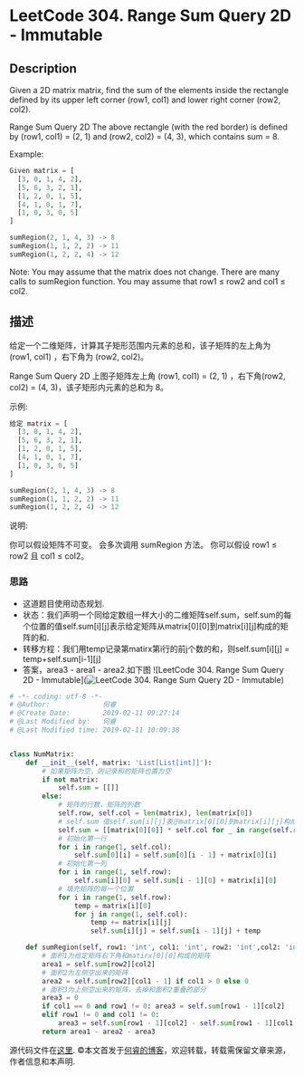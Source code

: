 # LeetCode 304. Range Sum Query 2D - Immutable

## Description

Given a 2D matrix matrix, find the sum of the elements inside the rectangle defined by its upper left corner (row1, col1) and lower right corner (row2, col2).

Range Sum Query 2D
The above rectangle (with the red border) is defined by (row1, col1) = (2, 1) and (row2, col2) = (4, 3), which contains sum = 8.

Example:

```py
Given matrix = [
  [3, 0, 1, 4, 2],
  [5, 6, 3, 2, 1],
  [1, 2, 0, 1, 5],
  [4, 1, 0, 1, 7],
  [1, 0, 3, 0, 5]
]

sumRegion(2, 1, 4, 3) -> 8
sumRegion(1, 1, 2, 2) -> 11
sumRegion(1, 2, 2, 4) -> 12
```

Note:
You may assume that the matrix does not change.
There are many calls to sumRegion function.
You may assume that row1 ≤ row2 and col1 ≤ col2.

## 描述

给定一个二维矩阵，计算其子矩形范围内元素的总和，该子矩阵的左上角为 (row1, col1) ，右下角为 (row2, col2)。

Range Sum Query 2D
上图子矩阵左上角 (row1, col1) = (2, 1) ，右下角(row2, col2) = (4, 3)，该子矩形内元素的总和为 8。

示例:

```py
给定 matrix = [
  [3, 0, 1, 4, 2],
  [5, 6, 3, 2, 1],
  [1, 2, 0, 1, 5],
  [4, 1, 0, 1, 7],
  [1, 0, 3, 0, 5]
]

sumRegion(2, 1, 4, 3) -> 8
sumRegion(1, 1, 2, 2) -> 11
sumRegion(1, 2, 2, 4) -> 12
```

说明:

你可以假设矩阵不可变。
会多次调用 sumRegion 方法。
你可以假设 row1 ≤ row2 且 col1 ≤ col2。

### 思路

* 这道题目使用动态规划.
* 状态：我们声明一个同给定数组一样大小的二维矩阵self.sum，self.sum的每个位置的值self.sum\[i]\[j]表示给定矩阵从matrix\[0]\[0]到matrix\[i]\[j]构成的矩阵的和.
* 转移方程：我们用temp记录第matirx第i行的前j个数的和，则self.sum\[i]\[j] = temp+self.sum\[i-1]\[j]
* 答案，area3 - area1 - area2.如下图
![LeetCode 304. Range Sum Query 2D - Immutable](![LeetCode 304. Range Sum Query 2D - Immutable]())

```py
# -*- coding: utf-8 -*-
# @Author:             何睿
# @Create Date:        2019-02-11 09:27:14
# @Last Modified by:   何睿
# @Last Modified time: 2019-02-11 10:09:38


class NumMatrix:
    def __init__(self, matrix: 'List[List[int]]'):
        # 如果矩阵为空，则记录和的矩阵也置为空
        if not matrix:
            self.sum = [[]]
        else:
            # 矩阵的行数，矩阵的列数
            self.row, self.col = len(matrix), len(matrix[0])
            # self.sum 值self.sum[i][j]表示matrix[0][0]到matrix[i][j]构成矩阵的所有值的和
            self.sum = [[matrix[0][0]] * self.col for _ in range(self.row)]
            # 初始化第一行
            for i in range(1, self.col):
                self.sum[0][i] = self.sum[0][i - 1] + matrix[0][i]
            # 初始化第一列
            for i in range(1, self.row):
                self.sum[i][0] = self.sum[i - 1][0] + matrix[i][0]
            # 填充矩阵的每一个位置
            for i in range(1, self.row):
                temp = matrix[i][0]
                for j in range(1, self.col):
                    temp += matrix[i][j]
                    self.sum[i][j] = self.sum[i - 1][j] + temp

    def sumRegion(self, row1: 'int', col1: 'int', row2: 'int',col2: 'int') -> 'int':
        # 面积1为给定矩阵右下角和matirx[0][0]构成的矩阵
        area1 = self.sum[row2][col2]
        # 面积2为左侧空出来的矩阵
        area2 = self.sum[row2][col1 - 1] if col1 > 0 else 0
        # 面积3为上侧空出来的矩阵，去掉和面积2重叠的部分
        area3 = 0
        if col1 == 0 and row1 != 0: area3 = self.sum[row1 - 1][col2]
        elif row1 != 0 and col1 != 0:
            area3 = self.sum[row1 - 1][col2] - self.sum[row1 - 1][col1 - 1]
        return area1 - area2 - area3
```

源代码文件在[这里](https://github.com/ruicore/Algorithm/blob/master/Leetcode/2019-02-11-304-Range-Sum-Query-2D-Immutable.py).
©本文首发于[何睿的博客](https://www.ruicore.cn/leetcode-304-range-sum-query-2d---immutable/)，欢迎转载，转载需保留文章来源，作者信息和本声明.
